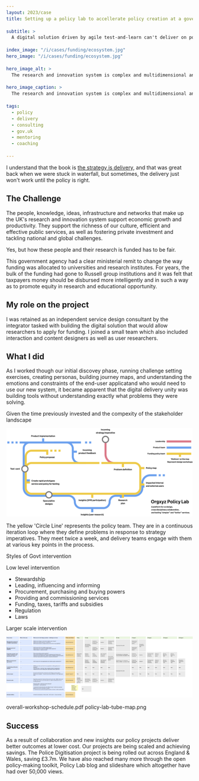 ```yaml
---
layout: 2023/case
title: Setting up a policy lab to accellerate policy creation at a government funding agency

subtitle: >
  A digital solution driven by agile test-and-learn can't deliver on policy intent when that intent has not previously been crafted into a set of coherent policies. Sometimes you need to design policy and delivery as one thing.

index_image: "/i/cases/funding/ecosystem.jpg"
hero_image: "/i/cases/funding/ecosystem.jpg"

hero_image_alt: >
  The research and innovation system is complex and multidimensional and must be considered holistically. As stewards of the system, this agency's role was to use the levers at their disposal in an integrated and coordinated way to support a diverse portfolio of outstanding research and innovation, and the people and infrastructure needed to deliver it

hero_image_caption: >
  The research and innovation system is complex and multidimensional and must be considered holistically. As stewards of the system, this agency's role was to use the levers at their disposal in an integrated and coordinated way to support a diverse portfolio of outstanding research and innovation, and the people and infrastructure needed to deliver it

tags: 
  - policy
  - delivery
  - consulting
  - gov.uk
  - mentoring
  - coaching

---
```


I understand that the book is [the strategy is delivery](https://public.digital/publications), and that was great back when we were stuck in waterfall, but sometimes, the delivery just won't work until the policy is right.


## The Challenge

The people, knowledge, ideas, infrastructure and networks that make up the UK's research and innovation system support economic growth and productivity. They support the richness of our culture, efficient and effective public services, as well as fostering private investment and tackling national and global challenges.

Yes, but how these people and their research is funded has to be fair.

This government agency had a clear ministerial remit to change the way funding was allocated to universities and research institutes. For years, the bulk of the funding had gone to Russell group institutions and it was felt that taxpayers money should be disbursed more intelligently and in such a way as to promote equity in research and educational opportunity.


## My role on the project

I was retained as an independent service design consultant by the integrator tasked with building the digital solution that would allow researchers to apply for funding. I joined a small team which also included interaction and content designers as well as user researchers. 


## What I did

As I worked though our initial discovey phase, running challenge setting exercises, creating personas, building journey maps, and understanding the emotions and constraints of the end-user applicatand who would need to use our new system, it became apparent that the digital delivery unity was building tools without understanding exactly what problems they were solving.

Given the time previously invested and the compexity of the stakeholder landscape



![](/i/cases/funding/policy-lab-tube-map.png)

<p class="imagecaption">
  The yellow 'Circle Line' represents the policy team. They are in a continuous iteration loop where they define problems in response to strategy imperatives. They meet twice a week, and delivery teams engage with them at various key points in the process.
</p>






Styles of Govt intervention

Low level
intervention

- Stewardship
- Leading, influencing and informing 
- Procurement, purchasing and buying powers 
- Providing and commissioning services 
- Funding, taxes, tariffs and subsidies
- Regulation 
- Laws

Larger scale 
intervention



![](/i/cases/funding/overall-workshop-schedule.jpg)

overall-workshop-schedule.pdf
policy-lab-tube-map.png


## Success

As a result of collaboration and new insights our policy projects deliver better outcomes at lower cost.
Our projects are being scaled and achieving savings. The Police Digitisation project is being rolled out across England & Wales, saving £3.7m.
We have also reached many more through the open policy-making toolkit, Policy Lab blog and slideshare which altogether have had over 50,000 views.
 



